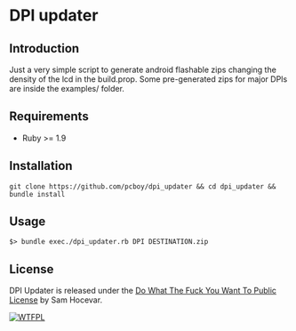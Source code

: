 # DPI updater

## Introduction

Just a very simple script to generate android flashable zips changing the density of the lcd in the build.prop.
Some pre-generated zips for major DPIs are inside the examples/ folder.

## Requirements

* Ruby >= 1.9


## Installation

    git clone https://github.com/pcboy/dpi_updater && cd dpi_updater && bundle install

## Usage

    $> bundle exec./dpi_updater.rb DPI DESTINATION.zip

## License
DPI Updater is released under the [Do What The Fuck You Want To Public License](http://www.wtfpl.net/) by Sam Hocevar.

[![WTFPL](http://www.wtfpl.net/wp-content/uploads/2012/12/wtfpl-badge-4.png)](http://www.wtfpl.net)
